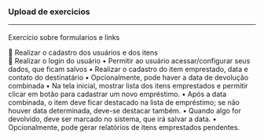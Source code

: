 ### Upload de exercicios<hr>

Exercicio sobre formularios e links

 Realizar o cadastro dos usuários e dos itens	
 Realizar o login do usuário
• Permitir ao usuário acessar/configurar seus dados, que ficam salvos
• Realizar o cadastro do item emprestado, data e contato do destinatário
• Opcionalmente, pode haver a data de devolução combinada
• Na tela inicial, mostrar lista dos itens emprestados e permitir clicar em botão para cadastrar
um novo empréstimo.
• Após a data combinada, o item deve ficar destacado na lista de empréstimo; se não houver
data determinada, deve-se destacar também.
• Quando algo for devolvido, deve ser marcado no sistema, que irá salvar a data.
• Opcionalmente, pode gerar relatórios de itens emprestados pendentes.
